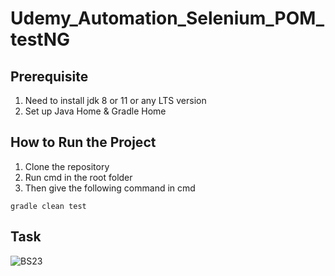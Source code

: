 # Udemy_Automation_Selenium_POM_testNG

## Prerequisite
1. Need to install jdk 8 or 11 or any LTS version
2. Set up Java Home & Gradle Home

## How to Run the Project
1. Clone the repository
2. Run cmd in the root folder
3. Then give the following command in cmd

```
gradle clean test
```

## Task
![BS23](https://user-images.githubusercontent.com/96170694/155400310-2726bcc3-f272-4bc8-8c29-415916e2a691.jpg)
